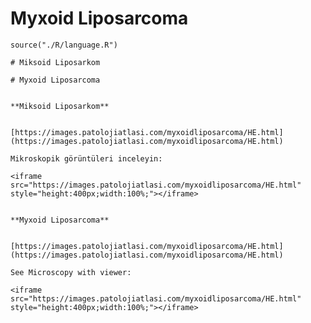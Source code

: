 # Myxoid Liposarcoma


```{r language myxoidliposarcoma, echo=FALSE, include=TRUE}
source("./R/language.R")
```


```{asis, echo = (language == "TR")}
# Miksoid Liposarkom
```


```{asis, echo = (language == "EN")}
# Myxoid Liposarcoma
```



```{asis, echo = (language == "TR")}

**Miksoid Liposarkom**


[https://images.patolojiatlasi.com/myxoidliposarcoma/HE.html](https://images.patolojiatlasi.com/myxoidliposarcoma/HE.html)

Mikroskopik görüntüleri inceleyin:

<iframe src="https://images.patolojiatlasi.com/myxoidliposarcoma/HE.html" style="height:400px;width:100%;"></iframe>

```


```{asis, echo = (language == "EN")}

**Myxoid Liposarcoma**


[https://images.patolojiatlasi.com/myxoidliposarcoma/HE.html](https://images.patolojiatlasi.com/myxoidliposarcoma/HE.html)

See Microscopy with viewer: 

<iframe src="https://images.patolojiatlasi.com/myxoidliposarcoma/HE.html" style="height:400px;width:100%;"></iframe>

```

